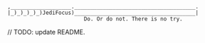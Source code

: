 ```
,___________________.______________________________________.
|_)_)_)_)_)JediFocus)______________________________________|
                        Do. Or do not. There is no try.
```

// TODO: update README.
